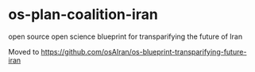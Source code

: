 # os-plan-coalition-iran
open source open science blueprint for transparifying the future of Iran

Moved to https://github.com/osAIran/os-blueprint-transparifying-future-iran
